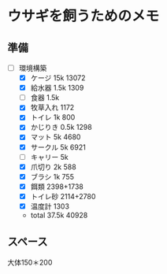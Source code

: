 # ウサギを飼うためのメモ
## 準備
- [ ] 環境構築
  - [x] ケージ 15k 13072
  - [x] 給水器 1.5k 1309
  - [ ] 食器 1.5k 
  - [x] 牧草入れ 1172
  - [x] トイレ 1k 800
  - [x] かじりき 0.5k 1298 
  - [x] マット 5k 4680
  - [x] サークル 5k 6921
  - [ ] キャリー 5k 
  - [x] 爪切り 2k 588
  - [x] ブラシ 1k 755
  - [x] 餌類 2398+1738
  - [x] トイレ砂 2114+2780
  - [x] 温度計 1303
  - total 37.5k 40928

## スペース
大体150＊200
